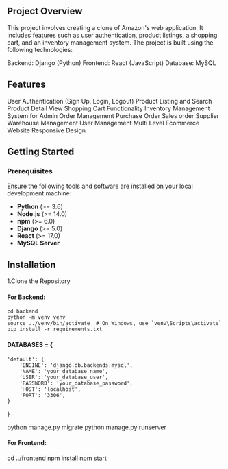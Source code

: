 ## Project Overview
This project involves creating a clone of Amazon's web application. It includes features such as user authentication, product listings, a shopping cart, and an inventory management system. The project is built using the following technologies:

Backend: Django (Python)
Frontend: React (JavaScript)
Database: MySQL

## Features
User Authentication (Sign Up, Login, Logout)
Product Listing and Search
Product Detail View
Shopping Cart Functionality
Inventory Management System for Admin
Order Management
Purchase Order
Sales order
Supplier
Warehouse Management
User Management
Multi Level Ecommerce Website
Responsive Design
## Getting Started
### Prerequisites
Ensure the following tools and software are installed on your local development machine:

- **Python** (>= 3.6)  
- **Node.js** (>= 14.0)  
- **npm** (>= 6.0)  
- **Django** (>= 5.0)  
- **React** (>= 17.0)  
- **MySQL Server**

## Installation
1.Clone the Repository

  #### For Backend:

    cd backend
    python -m venv venv
    source ../venv/bin/activate  # On Windows, use `venv\Scripts\activate`
    pip install -r requirements.txt

#### DATABASES = {
    'default': {
        'ENGINE': 'django.db.backends.mysql',
        'NAME': 'your_database_name',
        'USER': 'your_database_user',
        'PASSWORD': 'your_database_password',
        'HOST': 'localhost',
        'PORT': '3306',
    }
}


python manage.py migrate
python manage.py runserver

#### For Frontend:

 cd ../frontend
 npm install
 npm start

